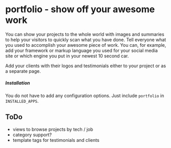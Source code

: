 # portfolio - show off your awesome work
You can show your projects to the whole world with images and summaries to help
your visitors to quickly scan what you have done. Tell everyone what you
used to accomplish your awesome piece of work. You can, for example, add
your framework or markup language you used for your social media site or which
engine you put in your newest 10 second car.

Add your clients with their logos and testimonials either to your project or
as a separate page.

##### Installation
You do not have to add any configuration options. Just include `portfolio`
in `INSTALLED_APPS`.

## ToDo

- views to browse projects by tech / job
- category support?
- template tags for testimonials and clients
